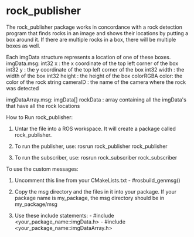 rock_publisher
==============

The rock_publisher package works in concordance with a rock detection program that 
finds rocks in an image and shows their locations by putting a box around it. If 
there are multiple rocks in a box, there will be multiple boxes as well. 

Each imgData structure represents a location of one of these boxes.
imgData.msg: 
  int32 x :		the x coordinate of the top left corner of the box
  int32 y : 		the y coordinate of the top left corner of the box
  int32 width : 	the width of the box
  int32 height : 	the height of the box
  colorRGBA color:  	the color of the rock 
  string cameraID : 	the name of the camera where the rock was detected 

imgDataArray.msg:
  imgData[] rockData :	array containing all the imgData's that have all the rock locations

How to Run rock_publisher:
  1. Untar the file into a ROS workspace. It will create a package called rock_publisher.

  2. To run the publisher, use:
    rosrun rock_publisher rock_publisher

  3. To run the subscriber, use:
    rosrun rock_subscriber rock_subscriber
    
To use the custom messages:
  1. Uncomment this line from your CMakeLists.txt
    - #rosbuild_genmsg()
  2. Copy the msg directory and the files in it into your package.
     If your package name is my_package, the msg directory should be in my_package/msg

  3. Use these include statements:
    - #include <your_package_name::imgData.h>
    - #include <your_package_name::imgDataArray.h>

